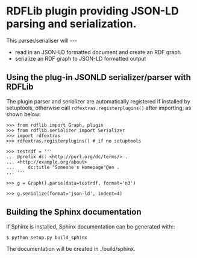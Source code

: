 RDFLib plugin providing JSON-LD parsing and serialization.
==========================================================

This parser/serialiser will ---

* read in an JSON-LD formatted document and create an RDF graph 
* serialize an RDF graph to JSON-LD formatted output 


Using the plug-in JSONLD serializer/parser with RDFLib
-------------------------------------------------------

The plugin parser and serializer are automatically registered if installed by
setuptools, otherwise call ``rdfextras.registerplugins()`` after importing,
as shown below:

    >>> from rdflib import Graph, plugin
    >>> from rdflib.serializer import Serializer
    >>> import rdfextras
    >>> rdfextras.registerplugins() # if no setuptools

    >>> testrdf = '''
    ... @prefix dc: <http://purl.org/dc/terms/> .
    ... <http://example.org/about>
    ...     dc:title "Someone's Homepage"@en .
    ... '''

    >>> g = Graph().parse(data=testrdf, format='n3')

    >>> g.serialize(format='json-ld', indent=4)


Building the Sphinx documentation
---------------------------------

If Sphinx is installed, Sphinx documentation can be generated with::

    $ python setup.py build_sphinx

The documentation will be created in ./build/sphinx.

